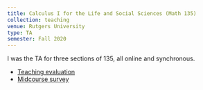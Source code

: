 ```yaml
---
title: Calculus I for the Life and Social Sciences (Math 135)
collection: teaching
venue: Rutgers University
type: TA
semester: Fall 2020
---
```


I was the TA for three sections of 135, all online and synchronous.

- [Teaching evaluation](/files/fall2020-135-eval.pdf)
- [Midcourse survey](/files/fall2020-135-midcourse.pdf)
